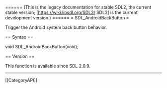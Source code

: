 ====== (This is the legacy documentation for stable SDL2, the current stable version; [https://wiki.libsdl.org/SDL3/ SDL3] is the current development version.) ======
= SDL_AndroidBackButton =

Trigger the Android system back button behavior.

== Syntax ==

<syntaxhighlight lang='c'>
void SDL_AndroidBackButton(void);
</syntaxhighlight>

== Version ==

This function is available since SDL 2.0.9.

----
[[CategoryAPI]]


